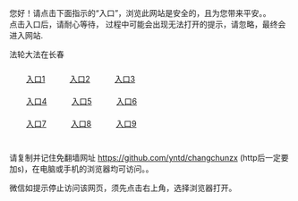 您好！请点击下面指示的“入口”，浏览此网站是安全的，且为您带来平安。。 <br/>
点击入口后，请耐心等待， 过程中可能会出现无法打开的提示，请忽略，最终会进入网站. </br>

法轮大法在长春<br/>
<div style="padding:10px"><a style="margin:20px" target="_blank" href="https://dnhos5s3t5i6p.cloudfront.net/2Qpsp?zwclr" id="ccLink1" rel="nofollow">入口1</a> <a target="_blank" style="margin:20px" href="https://d3dowugqfbj8yq.cloudfront.net/2Qpsp?esjefrn" id="ccLink2" rel="nofollow">入口2</a> <a style="margin:20px" target="_blank" href="https://dqwt2rdq1creu.cloudfront.net/2Qpsp?zqvff" id="ccLink3" rel="nofollow">入口3</a></div>

<div style="padding:10px" ><a style="margin:20px" target="_blank" href="https://dnhos5s3t5i6p.cloudfront.net/2Qpsp?zwclr" id="ccLink4" rel="nofollow">入口4</a> <a style="margin:20px" href="https://d3dowugqfbj8yq.cloudfront.net/2Qpsp?esjefrn" target="_blank" id="ccLink5" rel="nofollow">入口5</a> <a style="margin:20px" href="https://dqwt2rdq1creu.cloudfront.net/2Qpsp?zqvff" target="_blank" id="ccLink6" rel="nofollow">入口6</a></div>

<div style="padding:10px"><a style="margin:20px" target="_blank" href="https://dnhos5s3t5i6p.cloudfront.net/2Qpsp?zwclr" id="ccLink7" rel="nofollow">入口7</a> <a style="margin:20px" href="https://d3dowugqfbj8yq.cloudfront.net/2Qpsp?esjefrn" target="_blank" id="ccLink8" rel="nofollow">入口8</a> <a style="margin:20px" target="_blank" href="https://dqwt2rdq1creu.cloudfront.net/2Qpsp?zqvff" id="ccLink9" rel="nofollow">入口9</a></div>

<br/>



请复制并记住免翻墙网址 https://github.com/yntd/changchunzx (http后一定要加s)，在电脑或手机的浏览器均可访问。。<br/>

微信如提示停止访问该网页，须先点击右上角，选择浏览器打开。
